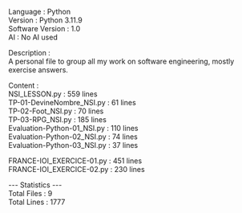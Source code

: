 Language : Python  
Version : Python 3.11.9  
Software Version : 1.0  
AI : No AI used   
  
Description :  
A personal file to group all my work on software engineering, mostly exercise answers.  

Content :  
NSI_LESSON.py : 559  lines  
TP-01-DevineNombre_NSI.py : 61  lines  
TP-02-Foot_NSI.py : 70  lines  
TP-03-RPG_NSI.py : 185  lines  
Evaluation-Python-01_NSI.py : 110  lines  
Evaluation-Python-02_NSI.py : 74  lines  
Evaluation-Python-03_NSI.py : 37  lines  

FRANCE-IOI_EXERCICE-01.py : 451  lines  
FRANCE-IOI_EXERCICE-02.py : 230  lines  

--- Statistics ---  
Total Files :  9  
Total Lines :  1777  

